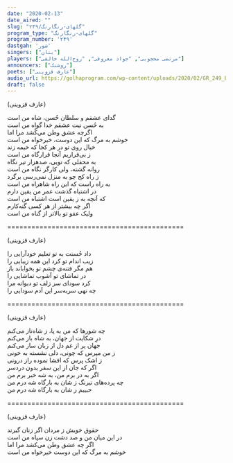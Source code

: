 ```yaml
---
date: "2020-02-13"
date_aired: ""
slug: "گلهای-رنگارنگ/۲۴۹"
program_type: "گلهای-رنگارنگ"
program_number: '۲۴۹'
dastgah: 'شور'
singers: ["بنان"]
players: ["مرتضی محجوبی", "جواد معروفی", "روح‌الله خالقی"]
announcers: ["روشنک"]
poets: ["عارف قزوینی"]
audio_url: https://golhaprogram.com/wp-content/uploads/2020/02/GR_249_Banan.mp3
draft: false
---
```


(عارف قزوینی)  

گدای عشقم و سلطان حُسن، شاه من است  
به حُسن نیت عشقم خدا گواه من است  
اگرچه عشق وطن می‌کُشد مرا اما  
خوشم به مرگ که این دوست، خیرخواه من است  
خیال روی تو در هر کجا که خیمه زند  
ز بی‌قراریم آنجا قرارگاه من است  
به محفلی که تویی، صدهزار تیر نگاه  
روانه گشته، ولی کارگر نگاه من است  
ز راه کج چو به منزل نمی‌رسی برگرد  
به راه راست که این راه شاهراه من است  
در اشتباه گذشت عمر من یقین دارم  
که آنچه به ز یقین است اشتباه من است  
اگر چه بیشتر از ھر کسی گنه‌کارم  
ولیک عفو تو بالاتر از گناه من است  

============================================  

(عارف قزوینی)  

داد حُسنت به تو تعلیم خودآرایی را  
زیب اندام تو کرد این همه زیبایی را  
هم مگر فتنه‌ی چشم تو بخواباند باز  
در تماشای تو آشوب تماشایی را  
کرد سودای سر زلف تو دیوانه مرا  
چه نهی سر‌به‌سر این آدم سودایی را  

============================================  

(عارف قزوینی)  

چه شورها که من به پا، ز شاه‌ناز می‌کنم  
درِ شکایت از جهان، به شاه باز می‌کنم  
جهان پر از غم دل از زبان ساز می‌کنم  
ز من مپرس که چونی، دلی نشسته به خونی  
ز اشک پرس که افشا نموده راز درونی  
اگر که جان از این سفر بدون دردسر  
اگر به در برم من، به شه خبر برم من  
چه پرده‌های نیرنگ ز شان به بارگاه شه درم من  
حبیبم ز شان به بارگاه شه درم من  

============================================  

(عارف قزوینی)  

حقوق خویش ز مردان اگر زنان گیرند  
در این میان من و صد دشت زن سپاه من است  
اگر چه عشق وطن می‌کشد مرا اما  
خوشم به مرگ که این دوست خیرخواه من است  

